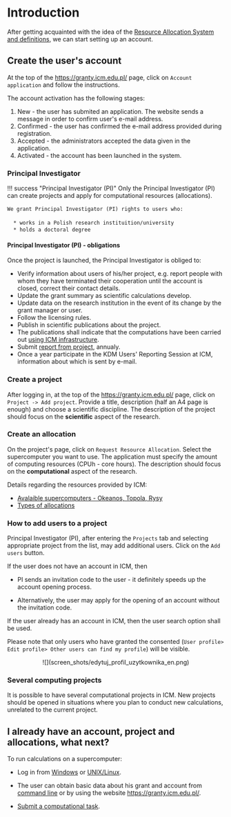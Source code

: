 # Introduction

After getting acquainted with the idea of ​​the [Resource Allocation System and definitions](./wstep_i_definicje.en.md), we can start setting up an account.

## Create the user's account

At the top of the <https://granty.icm.edu.pl/> page, click on `Account application` and follow the instructions.

The account activation has the following stages:

1. New - the user has submited an application. The website sends a message in order to confirm user's e-mail address.
2. Confirmed - the user has confirmed the e-mail address provided during registration.
3. Accepted - the administrators accepted the data given in the application.
4. Activated - the account has been launched in the system.

### Principal Investigator

!!! success "Principal Investigator (PI)"
    Only the Principal Investigator (PI) can create projects and apply for computational resources (allocations).

    We grant Principal Investigator (PI) rights to users who:

      * works in a Polish research instituition/university
      * holds a doctoral degree

#### Principal Investigator (PI) - obligations

Once the project is launched, the Principal Investigator is obliged to:

* Verify information about users of his/her project, e.g.
report people with whom they have terminated their cooperation until the account is closed, correct their contact details.
* Update the grant summary as scientific calculations develop.
* Update data on the research institution in the event of its change by the grant manager or user.
* Follow the licensing rules.
* Publish in scientific publications about the project.
* The publications shall indicate that the computations have been carried out [using ICM infrastructure](./sprawozdanie_z_projektu.en.md#publications).
* Submit [report from project](./sprawozdanie_z_projektu.en.md), annualy.
* Once a year participate in the KDM Users' Reporting Session at ICM, information about which is sent by e-mail.

### Create a project

After logging in, at the top of the <https://granty.icm.edu.pl/> page, click on `Project -> Add project`.
Provide a title, description (half an A4 page is enough) and choose a scientific discipline.
The description of the project should focus on the **scientific** aspect of the research.

### Create an allocation

On the project's page, click on `Request Resource Allocation`.
Select the supercomputer you want to use.
The application must specify the amount of computing resources (CPUh - core hours).
The description should focus on the **computational** aspect of the research.

Details regarding the resources provided by ICM:

* [Avalaible supercomputers - Okeanos, Topola, Rysy](../O_zasobach_ICM/Zasoby/komputery_w_icm.en.md)
* [Types of allocations](./rodzaje_alokacji.en.md)


### How to add users to a project

Principal Investigator (PI), after entering the `Projects` tab and selecting
appropriate project from the list, may add additional users.
Click on the `Add users` button.

If the user does not have an account in ICM, then

* PI sends an invitation code to the user - it definitely speeds up the account opening process.

* Alternatively, the user may apply for the opening of an account without the invitation code.
  
If the user already has an account in ICM,
then the user search option shall be used.

Please note that only users who have granted the consented (`User profile> Edit profile> Other users can find my profile`) will be visible.

<center> ![](screen_shots/edytuj_profil_uzytkownika_en.png) </center>

### Several computing projects

It is possible to have several computational projects in ICM.
New projects should be opened in situations where you plan to conduct new calculations, unrelated to the current project.

## I already have an account, project and allocations, what next?

To run calculations on a supercomputer:

* Log in from [Windows](../Tutorials/Logowanie/ssh_windows.en.md) or [UNIX/Linux](../Tutorials/Logowanie/ssh.en.md).

* The user can obtain basic data about his grant and account from [command line](../Tutorials/HPC-intro/status_grantu_i_konta.md) or by using the website <https://granty.icm.edu.pl/>.

* [Submit a computational task](../Tutorials/HPC-intro/slurm_intro.md).
